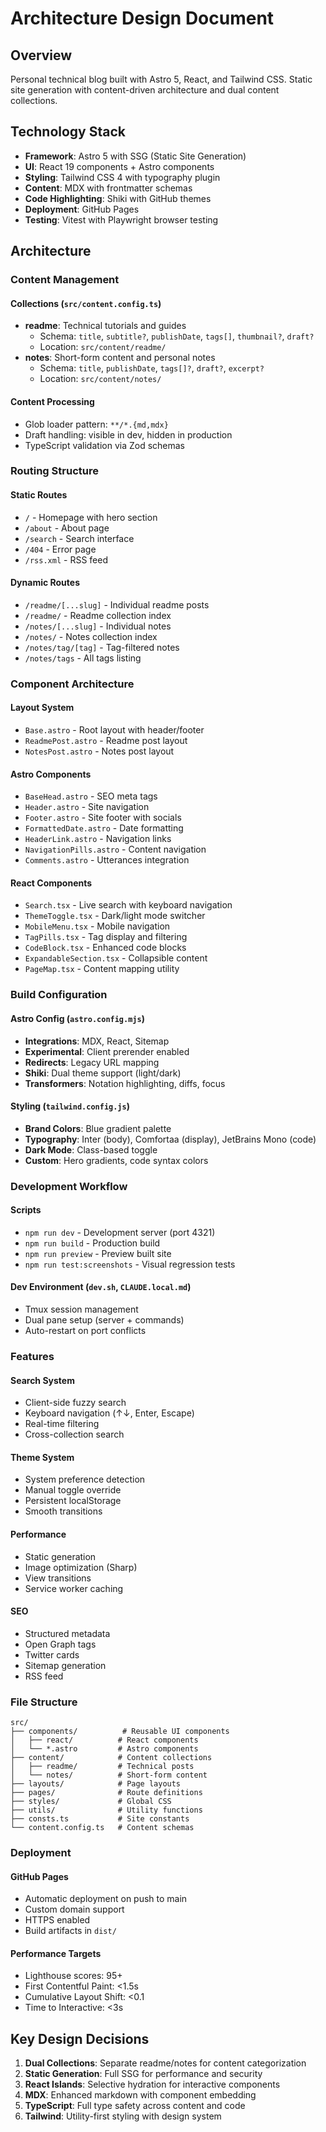 # Architecture Design Document

## Overview

Personal technical blog built with Astro 5, React, and Tailwind CSS. Static site generation with content-driven architecture and dual content collections.

## Technology Stack

- **Framework**: Astro 5 with SSG (Static Site Generation)
- **UI**: React 19 components + Astro components
- **Styling**: Tailwind CSS 4 with typography plugin
- **Content**: MDX with frontmatter schemas
- **Code Highlighting**: Shiki with GitHub themes
- **Deployment**: GitHub Pages
- **Testing**: Vitest with Playwright browser testing

## Architecture

### Content Management

#### Collections (`src/content.config.ts`)
- **readme**: Technical tutorials and guides
  - Schema: `title`, `subtitle?`, `publishDate`, `tags[]`, `thumbnail?`, `draft?`
  - Location: `src/content/readme/`
- **notes**: Short-form content and personal notes  
  - Schema: `title`, `publishDate`, `tags[]?`, `draft?`, `excerpt?`
  - Location: `src/content/notes/`

#### Content Processing
- Glob loader pattern: `**/*.{md,mdx}`
- Draft handling: visible in dev, hidden in production
- TypeScript validation via Zod schemas

### Routing Structure

#### Static Routes
- `/` - Homepage with hero section
- `/about` - About page
- `/search` - Search interface
- `/404` - Error page
- `/rss.xml` - RSS feed

#### Dynamic Routes
- `/readme/[...slug]` - Individual readme posts
- `/readme/` - Readme collection index
- `/notes/[...slug]` - Individual notes
- `/notes/` - Notes collection index
- `/notes/tag/[tag]` - Tag-filtered notes
- `/notes/tags` - All tags listing

### Component Architecture

#### Layout System
- `Base.astro` - Root layout with header/footer
- `ReadmePost.astro` - Readme post layout
- `NotesPost.astro` - Notes post layout

#### Astro Components
- `BaseHead.astro` - SEO meta tags
- `Header.astro` - Site navigation
- `Footer.astro` - Site footer with socials
- `FormattedDate.astro` - Date formatting
- `HeaderLink.astro` - Navigation links
- `NavigationPills.astro` - Content navigation
- `Comments.astro` - Utterances integration

#### React Components
- `Search.tsx` - Live search with keyboard navigation
- `ThemeToggle.tsx` - Dark/light mode switcher
- `MobileMenu.tsx` - Mobile navigation
- `TagPills.tsx` - Tag display and filtering
- `CodeBlock.tsx` - Enhanced code blocks
- `ExpandableSection.tsx` - Collapsible content
- `PageMap.tsx` - Content mapping utility

### Build Configuration

#### Astro Config (`astro.config.mjs`)
- **Integrations**: MDX, React, Sitemap
- **Experimental**: Client prerender enabled
- **Redirects**: Legacy URL mapping
- **Shiki**: Dual theme support (light/dark)
- **Transformers**: Notation highlighting, diffs, focus

#### Styling (`tailwind.config.js`)
- **Brand Colors**: Blue gradient palette
- **Typography**: Inter (body), Comfortaa (display), JetBrains Mono (code)
- **Dark Mode**: Class-based toggle
- **Custom**: Hero gradients, code syntax colors

### Development Workflow

#### Scripts
- `npm run dev` - Development server (port 4321)
- `npm run build` - Production build
- `npm run preview` - Preview built site
- `npm run test:screenshots` - Visual regression tests

#### Dev Environment (`dev.sh`, `CLAUDE.local.md`)
- Tmux session management
- Dual pane setup (server + commands)
- Auto-restart on port conflicts

### Features

#### Search System
- Client-side fuzzy search
- Keyboard navigation (↑↓, Enter, Escape)
- Real-time filtering
- Cross-collection search

#### Theme System
- System preference detection
- Manual toggle override
- Persistent localStorage
- Smooth transitions

#### Performance
- Static generation
- Image optimization (Sharp)
- View transitions
- Service worker caching

#### SEO
- Structured metadata
- Open Graph tags
- Twitter cards
- Sitemap generation
- RSS feed

### File Structure

```
src/
├── components/          # Reusable UI components
│   ├── react/          # React components
│   └── *.astro         # Astro components
├── content/            # Content collections
│   ├── readme/         # Technical posts
│   └── notes/          # Short-form content
├── layouts/            # Page layouts
├── pages/              # Route definitions
├── styles/             # Global CSS
├── utils/              # Utility functions
├── consts.ts           # Site constants
└── content.config.ts   # Content schemas
```

### Deployment

#### GitHub Pages
- Automatic deployment on push to main
- Custom domain support
- HTTPS enabled
- Build artifacts in `dist/`

#### Performance Targets
- Lighthouse scores: 95+
- First Contentful Paint: <1.5s
- Cumulative Layout Shift: <0.1
- Time to Interactive: <3s

## Key Design Decisions

1. **Dual Collections**: Separate readme/notes for content categorization
2. **Static Generation**: Full SSG for performance and security
3. **React Islands**: Selective hydration for interactive components
4. **MDX**: Enhanced markdown with component embedding
5. **TypeScript**: Full type safety across content and code
6. **Tailwind**: Utility-first styling with design system